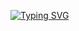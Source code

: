 [![Typing SVG](https://readme-typing-svg.demolab.com?font=Fira+Code&size=24&pause=1000&color=2196F3&random=false&width=500&height=63&lines=%F0%9F%91%8B+Hi%2C+I%E2%80%99m+Sonita)](https://git.io/typing-svg)

